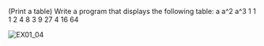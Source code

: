 (Print a table) Write a program that displays the following table:
a   a^2  a^3
1   1    1
2   4    8
3   9    27
4   16   64 


![EX01_04](https://user-images.githubusercontent.com/110339904/197591952-0e757afd-cf65-460a-a86e-1875dbd3a20f.PNG)
